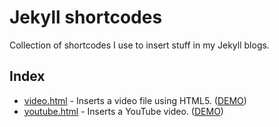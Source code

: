 # Jekyll shortcodes 

Collection of shortcodes I use to insert stuff in my Jekyll blogs.

## Index

+ [video.html](https://github.com/ManuelFte/Jekyll-shortcodes/blob/main/video.html) - Inserts a video file using HTML5. ([DEMO](https://mini.manuel.life/agatha-all-along/))
+ [youtube.html](https://github.com/ManuelFte/Jekyll-shortcodes/blob/main/youtube.html) - Inserts a YouTube video. ([DEMO](https://mini.manuel.life/how-to-pick-up-a-cat/))
